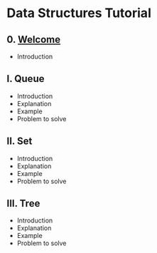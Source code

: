 # Data Structures Tutorial

## 0. [Welcome](0-welcome.md)

- Introduction

## I. Queue

- Introduction
- Explanation
- Example
- Problem to solve

## II. Set

- Introduction
- Explanation
- Example
- Problem to solve

## III. Tree

- Introduction
- Explanation
- Example
- Problem to solve
